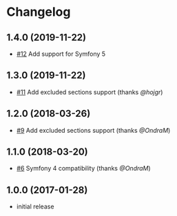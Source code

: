 # Changelog

## 1.4.0 (2019-11-22)
- [#12](https://github.com/mhujer/yaml-sort-checker/pull/12) Add support for Symfony 5

## 1.3.0 (2019-11-22)
- [#11](https://github.com/mhujer/yaml-sort-checker/pull/11) Add excluded sections support (thanks *@hojgr*)

## 1.2.0 (2018-03-26)
- [#9](https://github.com/mhujer/yaml-sort-checker/pull/9) Add excluded sections support (thanks *@OndraM*)

## 1.1.0 (2018-03-20)
- [#6](https://github.com/mhujer/yaml-sort-checker/pull/6) Symfony 4 compatibility (thanks *@OndraM*)

## 1.0.0 (2017-01-28)
- initial release
